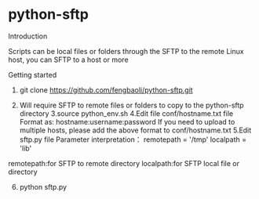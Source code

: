 # python-sftp
Introduction

Scripts can be local files or folders through the SFTP to the remote Linux host, you can SFTP to a host or more

Getting started
1. git clone https://github.com/fengbaoli/python-sftp.git

2. Will require SFTP to remote files or folders to copy to the python-sftp directory
3.source python_env.sh
4.Edit file conf/hostname.txt file
Format as:
hostname:username:password
If you need to upload to multiple hosts, please add the above format to conf/hostname.txt
5.Edit sftp.py file
Parameter interpretation：
    remotepath = '/tmp'
    localpath = 'lib'
    
remotepath:for SFTP to remote directory
localpath:for SFTP local file or directory

6. python sftp.py

